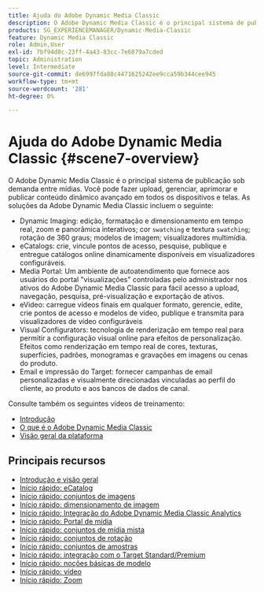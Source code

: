 ```yaml
---
title: Ajuda do Adobe Dynamic Media Classic
description: O Adobe Dynamic Media Classic é o principal sistema de publicação sob demanda entre mídias. Você pode fazer upload, gerenciar, aprimorar e publicar conteúdo dinâmico avançado em todos os dispositivos e telas.
products: SG_EXPERIENCEMANAGER/Dynamic-Media-Classic
feature: Dynamic Media Classic
role: Admin,User
exl-id: 7bf94d8c-23ff-4a43-83cc-7e6879a7cded
topic: Administration
level: Intermediate
source-git-commit: de6997fda88c4471625242ee9cca59b344cee945
workflow-type: tm+mt
source-wordcount: '281'
ht-degree: 0%

---
```


# Ajuda do Adobe Dynamic Media Classic {#scene7-overview}

O Adobe Dynamic Media Classic é o principal sistema de publicação sob demanda entre mídias. Você pode fazer upload, gerenciar, aprimorar e publicar conteúdo dinâmico avançado em todos os dispositivos e telas. As soluções da Adobe Dynamic Media Classic incluem o seguinte:

* Dynamic Imaging: edição, formatação e dimensionamento em tempo real, zoom e panorâmica interativos; cor `swatching` e textura `swatching`; rotação de 360 graus; modelos de imagem; visualizadores multimídia.
* eCatalogs: crie, vincule pontos de acesso, pesquise, publique e entregue catálogos online dinamicamente disponíveis em visualizadores configuráveis.
* Media Portal: Um ambiente de autoatendimento que fornece aos usuários do portal &quot;visualizações&quot; controladas pelo administrador nos ativos do Adobe Dynamic Media Classic para fácil acesso a upload, navegação, pesquisa, pré-visualização e exportação de ativos.
* eVideo: carregue vídeos finais em qualquer formato, gerencie, edite, crie pontos de acesso e modelos de vídeo, publique e transmita para visualizadores de vídeo configuráveis
* Visual Configurators: tecnologia de renderização em tempo real para permitir a configuração visual online para efeitos de personalização. Efeitos como renderização em tempo real de cores, texturas, superfícies, padrões, monogramas e gravações em imagens ou cenas do produto.
* Email e impressão do Target: fornecer campanhas de email personalizadas e visualmente direcionadas vinculadas ao perfil do cliente, ao produto e aos bancos de dados de canal.

Consulte também os seguintes vídeos de treinamento:

* [Introdução](https://s7d5.scene7.com/s7viewers/html5/VideoViewer.html?videoserverurl=https://s7d5.scene7.com/is/content/&amp;emailurl=https://s7d5.scene7.com/s7/emailFriend&amp;serverUrl=https://s7d5.scene7.com/is/image/&amp;config=Scene7SharedAssets/Universal_HTML5_Video&amp;contenturl=https://s7d5.scene7.com/skins/&amp;asset=S7tutorials/570_Introduction_converted%20renamed_Getting%20Started-AVS)
* [O que é o Adobe Dynamic Media Classic](https://s7d5.scene7.com/s7viewers/html5/VideoViewer.html?videoserverurl=https://s7d5.scene7.com/is/content/&amp;emailurl=https://s7d5.scene7.com/s7/emailFriend&amp;serverUrl=https://s7d5.scene7.com/is/image/&amp;config=Scene7SharedAssets/Universal_HTML5_Video&amp;contenturl=https://s7d5.scene7.com/skins/&amp;asset=S7tutorials/577_What%20is%20Scene7_converted%20renamed_Getting%20Started-AVS)
* [Visão geral da plataforma](https://s7d5.scene7.com/s7viewers/html5/VideoViewer.html?videoserverurl=https://s7d5.scene7.com/is/content/&amp;emailurl=https://s7d5.scene7.com/s7/emailFriend&amp;serverUrl=https://s7d5.scene7.com/is/image/&amp;config=Scene7SharedAssets/Universal_HTML5_Video&amp;contenturl=https://s7d5.scene7.com/skins/&amp;asset=S7tutorials/572_Platform%20Overview_converted%20renamed_Getting%20Started-AVS)

## Principais recursos

* [Introdução e visão geral](/help/using/dmc-platform-overview.md)
* [Início rápido: eCatalog](/help/using/quick-start-ecatalog.md)
* [Início rápido: conjuntos de imagens](/help/using/quick-start-image-sets.md)
* [Início rápido: dimensionamento de imagem](/help/using/quick-start-image-sizing.md)
* [Início rápido: Integração do Adobe Dynamic Media Classic Analytics](/help/using/quick-start-integrating-dmc-analytics.md)
* [Início rápido: Portal de mídia](/help/using/quick-start-media-portal-administration.md)
* [Início rápido: conjuntos de mídia mista](/help/using/quick-start-mixed-media-sets.md)
* [Início rápido: conjuntos de rotação](/help/using/quick-start-spin-sets.md)
* [Início rápido: conjuntos de amostras](/help/using/quick-start-swatch-sets.md)
* [Início rápido: integração com o Target Standard/Premium](/help/using/quick-start-target-integration.md)
* [Início rápido: noções básicas de modelo](/help/using/quick-start-template-basics.md)
* [Início rápido: vídeo](/help/using/quick-start-video.md)
* [Início rápido: Zoom](/help/using/quick-start-zoom.md)
